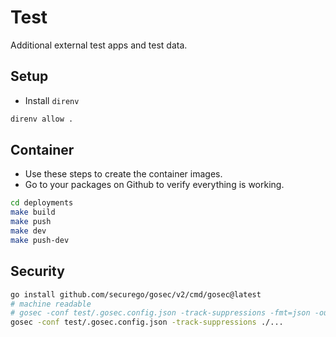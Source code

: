 # Test

Additional external test apps and test data.

## Setup

* Install `direnv`

```sh
direnv allow .
```

## Container

* Use these steps to create the container images.
* Go to your packages on Github to verify everything is working.

```sh
cd deployments
make build
make push
make dev
make push-dev
```

## Security

```sh
go install github.com/securego/gosec/v2/cmd/gosec@latest
# machine readable
# gosec -conf test/.gosec.config.json -track-suppressions -fmt=json -out=test/results.json -stdout ./...
gosec -conf test/.gosec.config.json -track-suppressions ./...
```

